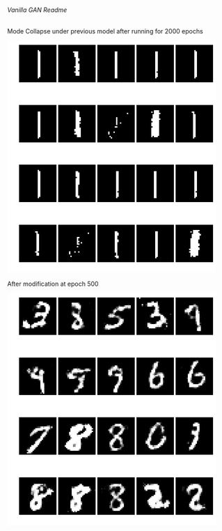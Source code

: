 ###### Vanilla GAN Readme

Mode Collapse under previous model after running for 2000 epochs

![alt text](https://github.com/nsrishankar/generative_models/blob/master/vanilla_gan/generated_images_modecollapse/Epoch_1980.png "ModeCollapse_epoch1980")

After modification at epoch 500

![alt text](https://github.com/nsrishankar/generative_models/blob/master/vanilla_gan/generated_images/Epoch_490.png "Latest")
